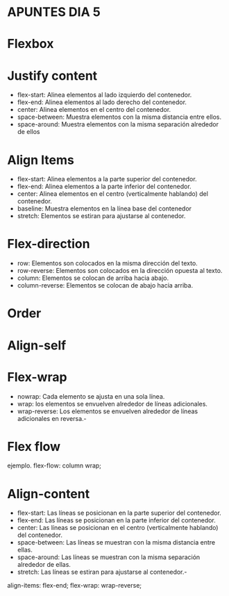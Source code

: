 # APUNTES DIA 5


# Flexbox
# Justify content
<!-- la propiedad de justify content alinea elementos horizontalmente  -->

- flex-start: Alinea elementos al lado izquierdo del contenedor.
- flex-end: Alinea elementos al lado derecho del contenedor.
- center: Alinea elementos en el centro del contenedor.
- space-between: Muestra elementos con la misma distancia entre ellos.
- space-around: Muestra elementos con la misma separación alrededor de ellos

<!-- Nota que cuando es una columna, justify-content cambia a vertical y align-items a horizontal -->



# Align Items
<!-- Esta propiedad CSS alinea elementos verticalmente y acepta los siguientes valores: -->

- flex-start: Alinea elementos a la parte superior del contenedor.
- flex-end: Alinea elementos a la parte inferior del contenedor.
- center: Alinea elementos en el centro (verticalmente hablando) del contenedor.
- baseline: Muestra elementos en la línea base del contenedor
- stretch: Elementos se estiran para ajustarse al contenedor.



# Flex-direction
<!-- Esta propiedad CSS define la dirección de los elementos en el contenedor, y acepta los siguientes valores: -->

- row: Elementos son colocados en la misma dirección del texto.
- row-reverse: Elementos son colocados en la dirección opuesta al texto.
- column: Elementos se colocan de arriba hacia abajo.
- column-reverse: Elementos se colocan de abajo hacia arriba.



# Order
<!-- A veces, invertir el orden de una fila o columna de un contenedor no es suficiente. 

En esos casos, nosotros podemos aplicar la propiedad order a elementos individuales. Por defecto, los elementos tienen un valor 0, pero nosotros podemos usar esta propiedad para establecerlo a un número entero positivo o negativo. -->



# Align-self
<!-- Otra propiedad que puedes aplicar a elementos individuales es align-self. Esta propiedad acepta los mismos valores de align-items y sus valores son usados para un elemento específico -->



# Flex-wrap
<!-- acepta los siguientes valores: -->

- nowrap: Cada elemento se ajusta en una sola línea.
- wrap: los elementos se envuelven alrededor de líneas adicionales.
- wrap-reverse: Los elementos se envuelven alrededor de líneas adicionales en reversa.- 



# Flex flow
<!-- Las dos propiedades flex-direction y flex-wrap son usadas a menudo en conjunto con la propiedad abreviada flex-flow, la cual fue creada para combinarlas. Esta propiedad abreviada, acepta un valor de cada una separada por un espacio. -->

<!-- Por ejemplo, puedes usar flex-flow para establecer filas y envolverlas. -->

ejemplo. flex-flow: column wrap;



# Align-content
<!-- Puedes usar align-content para establecer como múltiples líneas están separadas una de otra. Esta propiedad acepta los siguientes valores: -->

- flex-start: Las líneas se posicionan en la parte superior del contenedor.
- flex-end: Las líneas se posicionan en la parte inferior del contenedor.
- center: Las líneas se posicionan en el centro (verticalmente hablando) del contenedor.
- space-between: Las líneas se muestran con la misma distancia entre ellas.
- space-around: Las líneas se muestran con la misma separación alrededor de ellas.
- stretch: Las líneas se estiran para ajustarse al contenedor.- 

<!-- Esto puede ser confuso, pero align-content determina el espacio entre las líneas, mientras que align-items determina como los elementos en su conjunto están alineados dentro del contenedor. Cuando hay solo una línea, align-content no tiene efecto. -->



align-items: flex-end;
flex-wrap: wrap-reverse;